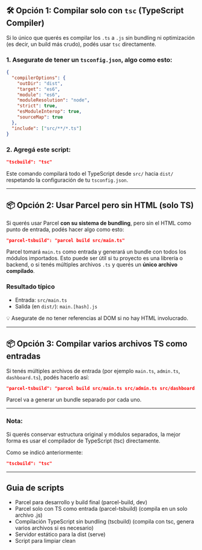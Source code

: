 ## 🛠️ Opción 1: Compilar solo con `tsc` (TypeScript Compiler)

Si lo único que querés es compilar los `.ts` a `.js` sin bundling ni optimización (es decir, un build más crudo), podés usar `tsc` directamente.

### 1. Asegurate de tener un `tsconfig.json`, algo como esto:

```json
{
  "compilerOptions": {
    "outDir": "dist",
    "target": "es6",
    "module": "es6",
    "moduleResolution": "node",
    "strict": true,
    "esModuleInterop": true,
    "sourceMap": true
  },
  "include": ["src/**/*.ts"]
}
```

### 2. Agregá este script:

```json
"tscbuild": "tsc"
```

Este comando compilará todo el TypeScript desde `src/` hacia `dist/` respetando la configuración de tu `tsconfig.json`.

---

## 📦 Opción 2: Usar Parcel pero sin HTML (solo TS)

Si querés usar Parcel **con su sistema de bundling**, pero sin el HTML como punto de entrada, podés hacer algo como esto:

```json
"parcel-tsbuild": "parcel build src/main.ts"
```

Parcel tomará `main.ts` como entrada y generará un bundle con todos los módulos importados. Esto puede ser útil si tu proyecto es una librería o backend, o si tenés múltiples archivos `.ts` y querés un **único archivo compilado**.

### Resultado típico
- Entrada: `src/main.ts`
- Salida (en `dist/`): `main.[hash].js`

💡 Asegurate de no tener referencias al DOM si no hay HTML involucrado.

---

## 📦 Opción 3: Compilar varios archivos TS como entradas

Si tenés múltiples archivos de entrada (por ejemplo `main.ts`, `admin.ts`, `dashboard.ts`), podés hacerlo así:

```json
"parcel-tsbuild": "parcel build src/main.ts src/admin.ts src/dashboard.ts"
```

Parcel va a generar un bundle separado por cada uno.

---

### Nota:
Si querés conservar estructura original y módulos separados, la mejor forma es usar el compilador de TypeScript (tsc) directamente.

Como se indicó anteriormente:

```json
"tscbuild": "tsc"
```

---
## Guia de scripts

- Parcel para desarrollo y build final (parcel-build, dev)
- Parcel solo con TS como entrada (parcel-tsbuild) (compila en un solo archivo .js)
- Compilación TypeScript sin bundling (tscbuild) (compila con tsc, genera varios archivos si es necesario)
- Servidor estático para la dist (serve)
- Script para limpiar clean